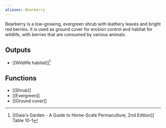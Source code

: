 ```yaml
---
aliases: Bearberry
---
```

Bearberry is a low-growing, evergreen shrub with leathery leaves and bright red berries. It is used as ground cover for erosion control and habitat for wildlife, with berries that are consumed by various animals.
## Outputs
- [[Wildlife habitat]][^1]
## Functions
- [[Shrub]]
- [[Evergreen]]
- [[Ground cover]]

[^1]: [[Gaia's Garden - A Guide to Home-Scale Permaculture, 2nd Edition]] Table 10-1